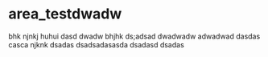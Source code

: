 # area_testdwadw
bhk
njnkj
huhui
dasd
dwadw
bhjhk
ds;adsad
dwadwadw
adwadwad
dasdas
casca
njknk
dsadas
dsadsadasasda
dsadasd
dsadas

